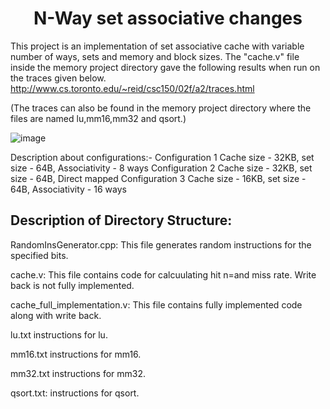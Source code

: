 <h1 align="center"> N-Way set associative changes </h1>

This project is an implementation of set associative cache with variable number of ways, sets and memory and block sizes. The "cache.v" file inside the memory project directory gave the following results when run on the traces given below. 
<a href="[url](http://www.cs.toronto.edu/~reid/csc150/02f/a2/traces.html)">http://www.cs.toronto.edu/~reid/csc150/02f/a2/traces.html</a>

(The traces can also be found in the memory project directory where the files are named lu,mm16,mm32 and qsort.)

![image](https://user-images.githubusercontent.com/102411194/201526894-59c20c13-129e-4327-a77a-7cd76c48ed3f.png)

Description about configurations:-
Configuration 1
Cache size - 32KB, set size - 64B, Associativity - 8 ways
Configuration 2
Cache size - 32KB, set size - 64B, Direct mapped 
Configuration 3
Cache size - 16KB, set size - 64B, Associativity - 16 ways

## Description of Directory Structure: ##

RandomInsGenerator.cpp:
This file generates random instructions for the specified bits.

cache.v:
This file contains code for calcuulating hit n=and miss rate. Write back is not fully implemented.

cache_full_implementation.v:
This file contains fully implemented code along with write back.

lu.txt
instructions for lu.

mm16.txt
instructions for mm16.

mm32.txt
instructions for mm32.

qsort.txt:
instructions for qsort.


